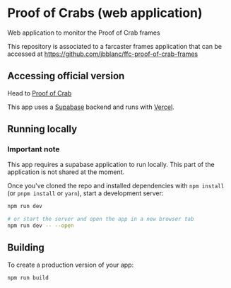 # Proof of Crabs (web application)

Web application to monitor the Proof of Crab frames

This repository is associated to a farcaster frames application that can be accessed at https://github.com/jbblanc/ffc-proof-of-crab-frames

## Accessing official version

Head to [Proof of Crab](https://ffc-proof-of-crab-app.vercel.app)

This app uses a [Supabase](https://supabase.com/) backend and runs with [Vercel](https://vercel.com/).

## Running locally

### Important note

This app requires a supabase application to run locally. This part of the application is not shared at the moment.

Once you've cloned the repo and installed dependencies with `npm install` (or `pnpm install` or `yarn`), start a development server:

```bash
npm run dev

# or start the server and open the app in a new browser tab
npm run dev -- --open
```

## Building

To create a production version of your app:

```bash
npm run build
```
